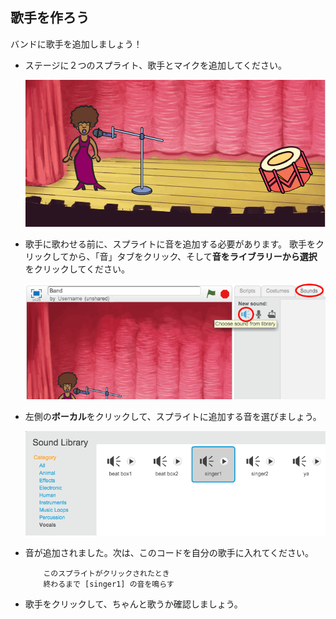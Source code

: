 ## 歌手を作ろう

バンドに歌手を追加しましょう！

+ ステージに２つのスプライト、歌手とマイクを追加してください。
    
    ![screenshot](images/band-singer-mic.png)

+ 歌手に歌わせる前に、スプライトに音を追加する必要があります。 歌手をクリックしてから、「音」タブをクリック、そして**音をライブラリーから選択**をクリックしてください。
    
    ![screenshot](images/band-import-sound.png)

+ 左側の**ボーカル**をクリックして、スプライトに追加する音を選びましょう。
    
    ![screenshot](images/band-choose-sound.png)

+ 音が追加されました。次は、このコードを自分の歌手に入れてください。
    
    ```blocks
        このスプライトがクリックされたとき
        終わるまで [singer1] の音を鳴らす
    ```

+ 歌手をクリックして、ちゃんと歌うか確認しましょう。